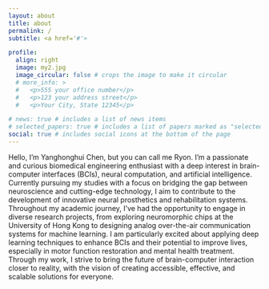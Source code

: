 ```yaml
---
layout: about
title: about
permalink: /
subtitle: <a href='#'>

profile:
  align: right
  image: my2.jpg
  image_circular: false # crops the image to make it circular
  # more_info: >
  #   <p>555 your office number</p>
  #   <p>123 your address street</p>
  #   <p>Your City, State 12345</p>

# news: true # includes a list of news items
# selected_papers: true # includes a list of papers marked as "selected={true}"
social: true # includes social icons at the bottom of the page
---
```


<!-- Write your biography here. Tell the world about yourself. Link to your favorite [subreddit](http://reddit.com). You can put a picture in, too. The code is already in, just name your picture `prof_pic.jpg` and put it in the `img/` folder.

Put your address / P.O. box / other info right below your picture. You can also disable any of these elements by editing `profile` property of the YAML header of your `_pages/about.md`. Edit `_bibliography/papers.bib` and Jekyll will render your [publications page](/al-folio/publications/) automatically.

Link to your social media connections, too. This theme is set up to use [Font Awesome icons](https://fontawesome.com/) and [Academicons](https://jpswalsh.github.io/academicons/), like the ones below. Add your Facebook, Twitter, LinkedIn, Google Scholar, or just disable all of them. -->

Hello, I’m Yanghonghui Chen, but you can call me Ryon. I’m a passionate and curious biomedical engineering enthusiast with a deep interest in brain-computer interfaces (BCIs), neural computation, and artificial intelligence. Currently pursuing my studies with a focus on bridging the gap between neuroscience and cutting-edge technology, I aim to contribute to the development of innovative neural prosthetics and rehabilitation systems. Throughout my academic journey, I’ve had the opportunity to engage in diverse research projects, from exploring neuromorphic chips at the University of Hong Kong to designing analog over-the-air communication systems for machine learning. I am particularly excited about applying deep learning techniques to enhance BCIs and their potential to improve lives, especially in motor function restoration and mental health treatment. Through my work, I strive to bring the future of brain-computer interaction closer to reality, with the vision of creating accessible, effective, and scalable solutions for everyone.
